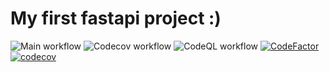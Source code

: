# My first fastapi project :)
![Main workflow](https://github.com/linzeyang/fastapi-hello/actions/workflows/main.yml/badge.svg)
![Codecov workflow](https://github.com/linzeyang/fastapi-hello/actions/workflows/codecov.yml/badge.svg)
![CodeQL workflow](https://github.com/linzeyang/fastapi-hello/actions/workflows/codeql-analysis.yml/badge.svg)
[![CodeFactor](https://www.codefactor.io/repository/github/linzeyang/fastapi-hello/badge)](https://www.codefactor.io/repository/github/linzeyang/fastapi-hello)
[![codecov](https://codecov.io/gh/linzeyang/fastapi-hello/branch/main/graph/badge.svg?token=DH3PJVZBB4)](https://codecov.io/gh/linzeyang/fastapi-hello)
